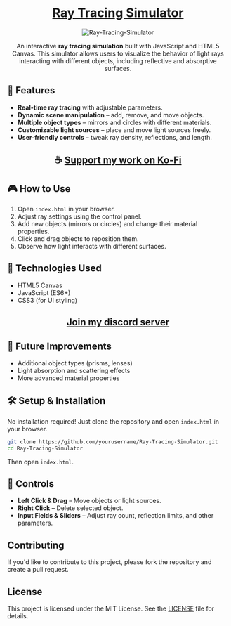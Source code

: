 <div align="center">

# [Ray Tracing Simulator](https://thatsinewave.github.io/Ray-Tracing-Simulator/)

![Ray-Tracing-Simulator](https://github.com/user-attachments/assets/966e9ae3-7142-4387-9586-4813881a08eb)

An interactive **ray tracing simulation** built with JavaScript and HTML5 Canvas. This simulator allows users to visualize the behavior of light rays interacting with different objects, including reflective and absorptive surfaces.

</div>

## 🌟 Features
- **Real-time ray tracing** with adjustable parameters.
- **Dynamic scene manipulation** – add, remove, and move objects.
- **Multiple object types** – mirrors and circles with different materials.
- **Customizable light sources** – place and move light sources freely.
- **User-friendly controls** – tweak ray density, reflections, and length.

<div align="center">

## ☕ [Support my work on Ko-Fi](https://ko-fi.com/thatsinewave)

</div>

## 🎮 How to Use
1. Open `index.html` in your browser.
2. Adjust ray settings using the control panel.
3. Add new objects (mirrors or circles) and change their material properties.
4. Click and drag objects to reposition them.
5. Observe how light interacts with different surfaces.

## 📌 Technologies Used
- HTML5 Canvas
- JavaScript (ES6+)
- CSS3 (for UI styling)

<div align="center">

## [Join my discord server](https://discord.gg/2nHHHBWNDw)

</div>

## 🚀 Future Improvements
- Additional object types (prisms, lenses)
- Light absorption and scattering effects
- More advanced material properties

## 🛠️ Setup & Installation
No installation required! Just clone the repository and open `index.html` in your browser.

```sh
git clone https://github.com/yourusername/Ray-Tracing-Simulator.git
cd Ray-Tracing-Simulator
```
Then open `index.html`.

## 📜 Controls
- **Left Click & Drag** – Move objects or light sources.
- **Right Click** – Delete selected object.
- **Input Fields & Sliders** – Adjust ray count, reflection limits, and other parameters.

## Contributing

If you'd like to contribute to this project, please fork the repository and create a pull request.

## License

This project is licensed under the MIT License. See the [LICENSE](LICENSE) file for details.
